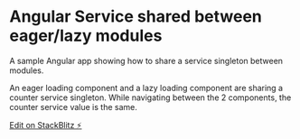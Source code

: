 # Angular Service shared between eager/lazy modules

A sample Angular app showing how to share a service singleton between modules. 

An eager loading component and a lazy loading component are sharing a counter service singleton. While navigating between the 2 components, the counter service value is the same.

[Edit on StackBlitz ⚡️](https://stackblitz.com/edit/angular-7-shared-module-service)